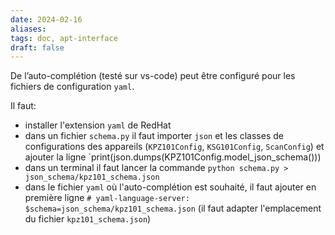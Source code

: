 ```yaml
---
date: 2024-02-16
aliases: 
tags: doc, apt-interface
draft: false
---
```


De l’auto-complétion (testé sur vs-code) peut être configuré pour les fichiers de configuration `yaml`.

Il faut:
- installer l'extension `yaml` de RedHat
- dans un fichier `schema.py` il faut importer `json` et les classes de configurations des appareils (`KPZ101Config`, `KSG101Config`, `ScanConfig`) et ajouter la ligne `print(json.dumps(KPZ101Config.model_json_schema()))
- dans un terminal il faut lancer la commande `python schema.py > json_schema/kpz101_schema.json`
- dans le fichier `yaml` où l'auto-complétion est souhaité, il faut ajouter en première ligne `# yaml-language-server: $schema=json_schema/kpz101_schema.json` (il faut adapter l'emplacement du fichier `kpz101_schema.json`)